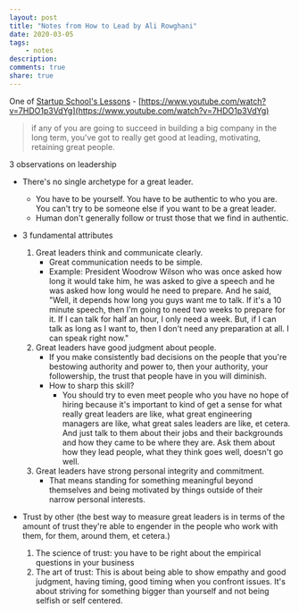 ```yaml
---
layout: post
title: "Notes from How to Lead by Ali Rowghani"
date: 2020-03-05
tags: 
    - notes
description: 
comments: true
share: true
---
```


One of [Startup School's Lessons](https://www.startupschool.org/videos) - [https://www.youtube.com/watch?v=7HDO1p3VdYg](https://www.youtube.com/watch?v=7HDO1p3VdYg)

> if any of you are going to succeed in building a big company in the long term, you've got to really get good at leading, motivating, retaining great people.

3 observations on leadership
* There's no single archetype for a great leader.
    * You have to be yourself. You have to be authentic to who you are. You can't try to be someone else if you want to be a great leader. 
    * Human don't generally follow or trust those that we find in authentic.

* 3 fundamental attributes
    1. Great leaders think and communicate clearly.
        * Great communication needs to be simple.
        * Example: President Woodrow Wilson who was once asked how long it would take him, he was asked to give a speech and he was asked how long would he need to prepare. And he said, "Well, it depends how long you guys want me to talk. If it's a 10 minute speech, then I'm going to need two weeks to prepare for it. If I can talk for half an hour, I only need a week. But, if I can talk as long as I want to, then I don't need any preparation at all. I can speak right now."
    2. Great leaders have good judgment about people.
        * If you make consistently bad decisions on the people that you're bestowing authority and power to, then your authority, your followership, the trust that people have in you will diminish.
        * How to sharp this skill?
            * You should try to even meet people who you have no hope of hiring because it's important to kind of get a sense for what really great leaders are like, what great engineering managers are like, what great sales leaders are like, et cetera. And just talk to  them about their jobs and their backgrounds and how they came to be where they are. Ask them about how they lead people, what they think goes well, doesn't go well.
    3. Great leaders have strong personal integrity and commitment. 
       * That means standing for something meaningful beyond themselves and being motivated by things outside of their narrow personal interests.

* Trust by other (the best  way to measure great leaders is in terms of the amount of trust they're able  to engender in the people who work with them, for them, around them, et cetera.)
   1. The science of trust: you have to be right about the empirical questions in your business
   2. The art of trust: This is about being able to show empathy and good judgment, having timing, good timing when you confront issues. It's about striving for something bigger than yourself and not being selfish or self centered.
 